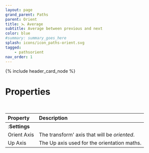 ```yaml
---
layout: page
grand_parent: Paths
parent: Orient
title: ⋋ Average
subtitle: Average between previous and next
color: blue
#summary: summary_goes_here
splash: icons/icon_paths-orient.svg
tagged: 
    - pathsorient
nav_order: 1
---
```


{% include header_card_node %}

# Properties
<br>

| Property       | Description          |
|:-------------|:------------------|
|:**Settings**||
| Orient Axis           | The transform' axis that will be *oriented*. |
| Up Axis           | The Up axis used for the orientation maths. |
